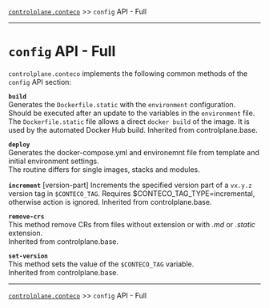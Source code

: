 [`controlplane.conteco`](../README.md) >> `config` API - Full

-----

# `config` API - Full

`controlplane.conteco` implements the following common methods of the `config` API section:

__`build`__  
Generates the `Dockerfile.static` with the `environment` configuration.  
Should be executed after an update to the variables in the `environment` file.  
The `Dockerfile.static` file allows a direct `docker build` of the image. It is used by the automated Docker Hub build.
Inherited from controlplane.base.

__`deploy`__  
Generates the docker-compose.yml and environemnt file from template and initial environment settings.  
The routine differs for single images, stacks and modules.

__`increment`__  [version-part]
Increments the specified version part of a `vx.y.z` version tag in `$CONTECO_TAG`.
Requires $CONTECO_TAG_TYPE=incremental, otherwise action is ignored.
Inherited from controlplane.base.

__`remove-crs`__  
This method remove CRs from files without extension or with _.md_ or _.static_ extension.  
Inherited from controlplane.base.

__`set-version`__  
This method sets the value of the `$CONTECO_TAG` variable.  
Inherited from controlplane.base.

-----
[`controlplane.conteco`](../README.md) >> `config` API - Full

